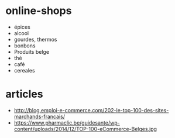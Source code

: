 # online-shops

- épices
- alcool
- gourdes, thermos
- bonbons
- Produits belge
- thé
- café
- cereales

# articles
- http://blog.emploi-e-commerce.com/202-le-top-100-des-sites-marchands-francais/
- https://www.pharmaclic.be/guidesante/wp-content/uploads/2014/12/TOP-100-eCommerce-Belges.jpg 
